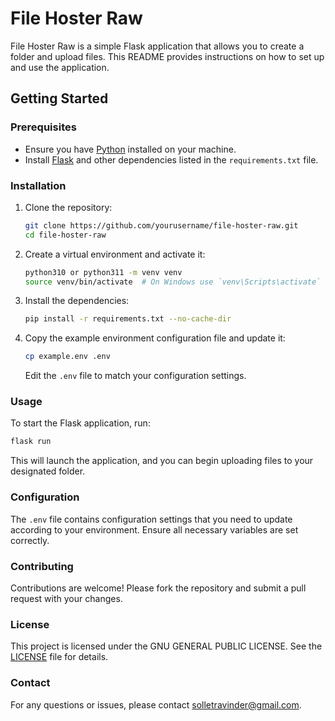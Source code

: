# File Hoster Raw

File Hoster Raw is a simple Flask application that allows you to create a folder and upload files. This README provides instructions on how to set up and use the application.

## Getting Started

### Prerequisites

- Ensure you have [Python](https://www.python.org/downloads/) installed on your machine.
- Install [Flask](https://flask.palletsprojects.com/) and other dependencies listed in the `requirements.txt` file.

### Installation

1. Clone the repository:

   ```bash
   git clone https://github.com/yourusername/file-hoster-raw.git
   cd file-hoster-raw
   ```

2. Create a virtual environment and activate it:

   ```bash
   python310 or python311 -m venv venv
   source venv/bin/activate  # On Windows use `venv\Scripts\activate`
   ```

3. Install the dependencies:

   ```bash
   pip install -r requirements.txt --no-cache-dir
   ```

4. Copy the example environment configuration file and update it:

   ```bash
   cp example.env .env
   ```

   Edit the `.env` file to match your configuration settings.

### Usage

To start the Flask application, run:

```bash
flask run
```

This will launch the application, and you can begin uploading files to your designated folder.

### Configuration

The `.env` file contains configuration settings that you need to update according to your environment. Ensure all necessary variables are set correctly.

### Contributing

Contributions are welcome! Please fork the repository and submit a pull request with your changes.

### License

This project is licensed under the GNU GENERAL PUBLIC LICENSE. See the [LICENSE](LICENSE) file for details.

### Contact

For any questions or issues, please contact [solletravinder@gmail.com](mailto:solletravinder@gmail.com).

